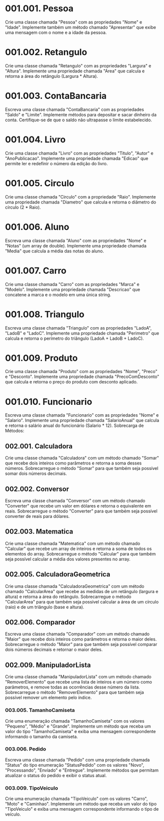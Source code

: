 # 001.001. Pessoa
Crie uma classe chamada "Pessoa" com as propriedades "Nome" e "Idade". Implemente também um método chamado "Apresentar" que exibe uma mensagem com o nome e a idade da pessoa.
# 001.002. Retangulo
Crie uma classe chamada "Retangulo" com as propriedades "Largura" e "Altura". Implemente uma propriedade chamada "Area" que calcula e retorna a área do retângulo (Largura * Altura).
# 001.003. ContaBancaria
Escreva uma classe chamada "ContaBancaria" com as propriedades "Saldo" e "Limite". Implemente métodos para depositar e sacar dinheiro da conta. Certifique-se de que o saldo não ultrapasse o limite estabelecido.
# 001.004. Livro
Crie uma classe chamada "Livro" com as propriedades "Titulo", "Autor" e "AnoPublicacao". Implemente uma propriedade chamada "Edicao" que permite ler e redefinir o número da edição do livro.
# 001.005. Circulo
Crie uma classe chamada "Circulo" com a propriedade "Raio". Implemente uma propriedade chamada "Diametro" que calcula e retorna o diâmetro do círculo (2 * Raio).
# 001.006. Aluno
Escreva uma classe chamada "Aluno" com as propriedades "Nome" e "Notas" (um array de double). Implemente uma propriedade chamada "Media" que calcula a média das notas do aluno.
# 001.007. Carro
Crie uma classe chamada "Carro" com as propriedades "Marca" e "Modelo". Implemente uma propriedade chamada "Descricao" que concatene a marca e o modelo em uma única string.
# 001.008. Triangulo
Escreva uma classe chamada "Triangulo" com as propriedades "LadoA", "LadoB" e "LadoC". Implemente uma propriedade chamada "Perimetro" que calcula e retorna o perímetro do triângulo (LadoA + LadoB + LadoC).
# 001.009. Produto
Crie uma classe chamada "Produto" com as propriedades "Nome", "Preco" e "Desconto". Implemente uma propriedade chamada "PrecoComDesconto" que calcula e retorna o preço do produto com desconto aplicado.
# 001.010. Funcionario
Escreva uma classe chamada "Funcionario" com as propriedades "Nome" e "Salario". Implemente uma propriedade chamada "SalarioAnual" que calcula e retorna o salário anual do funcionário (Salario * 12). Sobrecarga de Métodos:
## 002.001. Calculadora
Crie uma classe chamada "Calculadora" com um método chamado "Somar" que recebe dois inteiros como parâmetros e retorna a soma desses números. Sobrecarregue o método "Somar" para que também seja possível somar dois números decimais.
## 002.002. Conversor
Escreva uma classe chamada "Conversor" com um método chamado "Converter" que recebe um valor em dólares e retorna o equivalente em reais. Sobrecarregue o método "Converter" para que também seja possível converter de reais para dólares.
## 002.003. Matematica
Crie uma classe chamada "Matematica" com um método chamado "Calcular" que recebe um array de inteiros e retorna a soma de todos os elementos do array. Sobrecarregue o método "Calcular" para que também seja possível calcular a média dos valores presentes no array.
## 002.005. CalculadoraGeometrica
Crie uma classe chamada "CalculadoraGeometrica" com um método chamado "CalcularArea" que recebe as medidas de um retângulo (largura e altura) e retorna a área do retângulo. Sobrecarregue o método "CalcularArea" para que também seja possível calcular a área de um círculo (raio) e de um triângulo (base e altura).
## 002.006. Comparador
Escreva uma classe chamada "Comparador" com um método chamado "Maior" que recebe dois inteiros como parâmetros e retorna o maior deles. Sobrecarregue o método "Maior" para que também seja possível comparar dois números decimais e retornar o maior deles.
## 002.009. ManipuladorLista
Crie uma classe chamada "ManipuladorLista" com um método chamado "RemoverElemento" que recebe uma lista de inteiros e um número como parâmetros, e remove todas as ocorrências desse número da lista. Sobrecarregue o método "RemoverElemento" para que também seja possível remover um elemento pelo índice.
### 003.005. TamanhoCamiseta
Crie uma enumeração chamada "TamanhoCamiseta" com os valores "Pequeno", "Médio" e "Grande". Implemente um método que receba um valor do tipo "TamanhoCamiseta" e exiba uma mensagem correspondente informando o tamanho da camiseta.
### 003.006. Pedido
Escreva uma classe chamada "Pedido" com uma propriedade chamada "Status" do tipo enumeração "StatusPedido" com os valores "Novo", "Processando", "Enviado" e "Entregue". Implemente métodos que permitam atualizar o status do pedido e exibir o status atual.
### 003.009. TipoVeiculo
Crie uma enumeração chamada "TipoVeiculo" com os valores "Carro", "Moto" e "Caminhao". Implemente um método que receba um valor do tipo "TipoVeiculo" e exiba uma mensagem correspondente informando o tipo de veículo.
